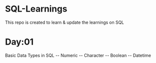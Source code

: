 # SQL-Learnings
This repo is created to learn &amp; update the learnings on SQL

# Day:01
Basic Data Types in SQL
-- Numeric
-- Character
-- Boolean
-- Datetime
